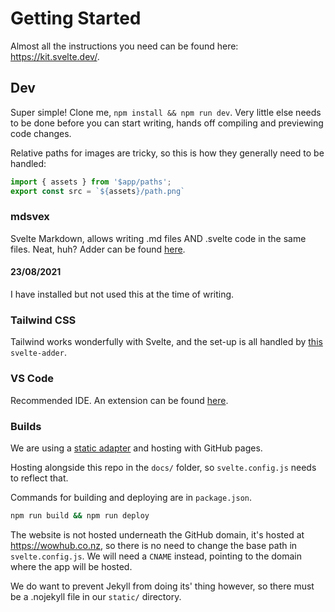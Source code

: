 # Getting Started

Almost all the instructions you need can be found here: https://kit.svelte.dev/.

## Dev

Super simple! Clone me, `npm install && npm run dev`. Very little else needs to be done before you can start writing, hands off compiling and previewing code changes.

Relative paths for images are tricky, so this is how they generally need to be handled:

```ts
import { assets } from '$app/paths';
export const src = `${assets}/path.png`
```

### mdsvex

Svelte Markdown, allows writing .md files AND .svelte code in the same files. Neat, huh? Adder can be found [here](https://github.com/svelte-add/mdsvex).

#### 23/08/2021
I have installed but not used this at the time of writing.

### Tailwind CSS

Tailwind works wonderfully with Svelte, and the set-up is all handled by [this](https://github.com/svelte-add/tailwindcss) `svelte-adder`.

### VS Code

Recommended IDE. An extension can be found [here](https://marketplace.visualstudio.com/items?itemName=svelte.svelte-vscode).

### Builds

We are using a [static adapter](https://github.com/sveltejs/kit/tree/master/packages/adapter-static) and hosting with GitHub pages.

Hosting alongside this repo in the `docs/` folder, so `svelte.config.js` needs to reflect that.

Commands for building and deploying are in `package.json`.

```sh
npm run build && npm run deploy
```

The website is not hosted underneath the GitHub domain, it's hosted at https://wowhub.co.nz, so there is no need to change the base path in `svelte.config.js`. We will need a `CNAME` instead, pointing to the domain where the app will be hosted.

We do want to prevent Jekyll from doing its' thing however, so there must be a .nojekyll file in our `static/` directory.
